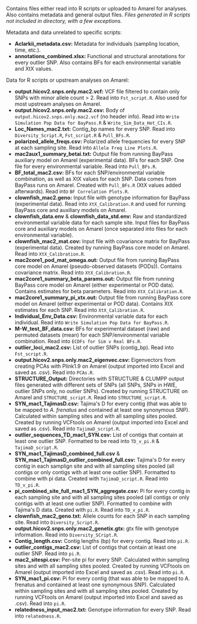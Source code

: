 Contains files either read into R scripts or uploaded to Amarel for analyses. Also contains metadata and general output files. *Files generated in R scripts not included in directory, with a few exceptions.*

Metadata and data unrelated to specific scripts:
 * **Aclarkii_metadata.csv:** Metadata for individuals (sampling location, time, etc.).
 * **annotations_combined.xlsx:** Functional and structural annotations for every outlier SNP. Also contains BFs for each environmental variable and XtX values.

Data for R scripts or upstream analyses on Amarel:
* **output.hicov2.snps.only.mac2.vcf:** VCF file filtered to contain only SNPs with minor allele count > 2. Read into `Fst_script.R`. Also used for most upstream analyses on Amarel.
* **output.hicov2.snps.only.mac2.csv:** Body of `output.hicov2.snps.only.mac2.vcf` (no header info). Read into `Write Simulation Pop Data for BayPass.R` & `Write_Sim_Data_Het_CIs.R`.
* **Loc_Names_mac2.txt:** Contig_bp names for every SNP. Read into `Diversity_Script.R`, `Fst_script.R` & `Pull_BFs.R`.
* **polarized_allele_freqs.csv:** Polarized allele frequencies for every SNP at each sampling site. Read into `Allele Freq Line Plots.R`.
* **mac2aux1_summary_betai.txt:** Output file from running BayPass auxiliary model on Amarel (experimental data). BFs for each SNP. One file for every environmental variable. Read into `Pull_BFs.R`.
* **BF_total_mac2.csv:** BFs for each SNP/environmental variable combination, as well as XtX values for each SNP. Data comes from BayPass runs on Amarel. Created with `Pull_BFs.R` (XtX values added afterwards). Read into `BF Correlation Plots.R`.
* **clownfish_mac2.geno:** Input file with genotype information for BayPass (experimental data). Read into `XtX_Calibration.R` and used for running BayPass core and auxiliary models on Amarel.
* **clownfish_data.env** & **clownfish_data_std.env:** Raw and standardized environmental variable data for each sample site. Input files for BayPass core and auxiliary models on Amarel (once separated into files for each environmental variable).
* **clownfish_mac2_mat.cov:** Input file with covariance matrix for BayPass (experimental data). Created by running BayPass core model on Amarel. Read into `XtX_Calibration.R`.
* **mac2core1_pod_mat_omega.out:** Output file from running BayPass core model on Amarel (pseudo-observed datasets (PODs)). Contains covariance matrix. Read into `XtX_Calibration.R`.
* **mac2core1_summary_beta_params.out:** Output file from running BayPass core model on Amarel (either experimental or POD data). Contains estimates for beta parameters. Read into `XtX_Calibration.R`.
* **mac2core1_summary_pi_xtx.out:** Output file from running BayPass core model on Amarel (either experimental or POD data). Contains XtX estimates for each SNP. Read into `XtX_Calibration.R`.
* **Individual_Env_Data.csv:** Environmental variable data for each individual. Read into `Write Simulation Pop Data for BayPass.R`.
* **M-W_test_BF_data.csv:** BFs for experimental dataset (raw) and permuted datasets (mean) for each SNP/environmental variable combination. Read into `ECDFs for Sim v Real BFs.R`.
* **outlier_loci_mac2.csv:** List of outlier SNPs (contig_bp). Read into `Fst_script.R`.
* **output.hicov2.snps.only.mac2_eigenvec.csv:** Eigenvectors from creating PCAs with Plink1.9 on Amarel (output imported into Excel and saved as .csv). Read into `PCAs.R`.
* **STRUCTURE_Output:** Directories with STRUCTURE & CLUMPP output files generated with different sets of SNPs (all SNPs, SNPs in HWE, outlier SNPs only, no outlier SNPs). Created by running STRUCTURE on Amarel and `STRUCTURE_script.R`. Read into `STRUCTURE_script.R`.
* **SYN_mac1_TajimasD.csv:** Tajima's D for every contig (that was able to be mapped to *A. frenatus* and contained at least one synonymous SNP). Calculated within sampling sites and with all sampling sites pooled. Created by running VCFtools on Amarel (output imported into Excel and saved as .csv). Read into `TajimaD_script.R`.
* **outlier_sequences_TD_mac1_SYN.csv:** List of contigs that contain at least one outlier SNP. Formatted to be read into `TD_v_pi.R` & `TajimaD_script.R`.
* **SYN_mac1_TajimasD_combined_full.csv** & **SYN_mac1_TajimasD_outlier_combined_full.csv:** Tajima's D for every contig in each samplign site and with all sampling sites pooled (all contigs or only contigs with at least one outlier SNP). Formatted to combine with pi data. Created with `TajimaD_script.R`. Read into `TD_v_pi.R`.
* **pi_combined_site_full_mac1_SYN_aggregate.csv:** Pi for every contig in each sampling site and with all sampling sites pooled (all contigs or only contigs with at least one outlier SNP). Formatted to combine with Tajima's D data. Created with `pi.R`. Read into `TD_v_pi.R`.
* **clownfish_mac2_geno.txt:** Allele counts for each SNP in each sampling site. Read into `Diversity_Script.R`.
* **output.hicov2.snps.only.mac2_genetix.gtx:** gtx file with genotype information. Read into `Diversity_SCript.R`.
* **Contig_length.csv:** Contig lengths (bp) for every contig. Read into `pi.R`.
* **outlier_contigs_mac2.csv:** List of contigs that contain at least one outlier SNP. Read into `pi.R`.
* **mac2_sitespi.csv:** Per-site pi for every SNP. Calculated within sampling sites and with all sampling sites pooled. Created by running VCFtools on Amarel (output imported into Excel and saved as .csv). Read into `pi.R`.
* **SYN_mac1_pi.csv:** Pi for every contig (that was able to be mapped to A. frenatus and contained at least one synonymous SNP). Calculated within sampling sites and with all sampling sites pooled. Created by running VCFtools on Amarel (output imported into Excel and saved as .csv). Read into `pi.R`.
* **relatedness_input_mac2.txt:** Genotype information for every SNP. Read into `relatedness.R`.
